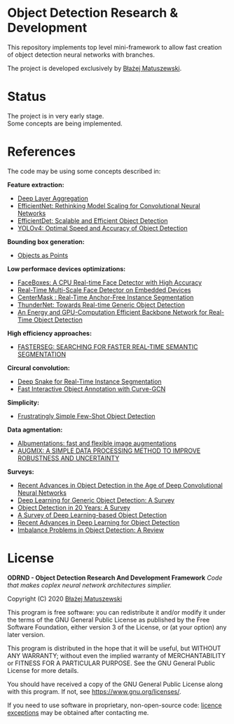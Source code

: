 # Object Detection Research & Development

This repository implements top level mini-framework to allow fast creation of object detection neural networks with branches. 

The project is developed exclusively by [Błażej Matuszewski](https://github.com/bwosh).

# Status

The project is in very early stage.  
Some concepts are being implemented.

# References

The code may be using some concepts described in:

**Feature extraction:**  
- [Deep Layer Aggregation](https://arxiv.org/pdf/1707.06484.pdf)
- [EfficientNet: Rethinking Model Scaling for Convolutional Neural Networks](https://arxiv.org/pdf/1905.11946.pdf)
- [EfficientDet: Scalable and Efficient Object Detection](https://arxiv.org/pdf/1911.09070.pdf)
- [YOLOv4: Optimal Speed and Accuracy of Object Detection](https://arxiv.org/pdf/2004.10934.pdf)

**Bounding box generation:**
- [Objects as Points](https://arxiv.org/pdf/1904.07850.pdf)

**Low performace devices optimizations:**
- [FaceBoxes: A CPU Real-time Face Detector with High Accuracy](https://arxiv.org/pdf/1708.05234.pdf)
- [Real-Time Multi-Scale Face Detector on Embedded Devices](https://www.researchgate.net/publication/332998926_Real-Time_Multi-Scale_Face_Detector_on_Embedded_Devices)
- [CenterMask : Real-Time Anchor-Free Instance Segmentation](https://arxiv.org/pdf/1911.06667.pdf)
- [ThunderNet: Towards Real-time Generic Object Detection](https://arxiv.org/pdf/1903.11752.pdf)
- [An Energy and GPU-Computation Efficient Backbone Network for Real-Time Object Detection](https://arxiv.org/pdf/1904.09730v1.pdf)

**High efficiency approaches:**
- [FASTERSEG: SEARCHING FOR FASTER REAL-TIME SEMANTIC SEGMENTATION](https://arxiv.org/pdf/1912.10917.pdf)

**Circural convolution:**
- [Deep Snake for Real-Time Instance Segmentation](https://arxiv.org/pdf/2001.01629.pdf)
- [Fast Interactive Object Annotation with Curve-GCN](https://arxiv.org/pdf/1903.06874.pdf)

**Simplicity:**
- [Frustratingly Simple Few-Shot Object Detection](https://arxiv.org/pdf/2003.06957v1.pdf)

**Data agmentation:**
- [Albumentations: fast and flexible image
augmentations](https://arxiv.org/pdf/1809.06839.pdf)
- [AUGMIX: A SIMPLE DATA PROCESSING METHOD TO
IMPROVE ROBUSTNESS AND UNCERTAINTY](https://arxiv.org/pdf/1912.02781.pdf)

**Surveys:**
- [Recent Advances in Object Detection in the Age of Deep Convolutional Neural Networks](https://arxiv.org/pdf/1809.03193.pdf)
- [Deep Learning for Generic Object Detection: A Survey](https://arxiv.org/pdf/1809.02165.pdf)
- [Object Detection in 20 Years: A Survey](https://arxiv.org/pdf/1905.05055.pdf)
- [A Survey of Deep Learning-based Object Detection](https://arxiv.org/pdf/1907.09408.pdf)
- [Recent Advances in Deep Learning for Object Detection](https://arxiv.org/pdf/1908.03673.pdf)
- [Imbalance Problems in Object Detection: A Review](https://arxiv.org/pdf/1909.00169.pdf)

# License

**ODRND - Object Detection Research And Development Framework**
*Code that makes coplex neural network architectures simplier.*  

Copyright (C) 2020  [Błażej Matuszewski](https://github.com/bwosh)

This program is free software: you can redistribute it and/or modify
it under the terms of the GNU General Public License as published by
the Free Software Foundation, either version 3 of the License, or
(at your option) any later version.

This program is distributed in the hope that it will be useful,
but WITHOUT ANY WARRANTY; without even the implied warranty of
MERCHANTABILITY or FITNESS FOR A PARTICULAR PURPOSE.  See the
GNU General Public License for more details.

You should have received a copy of the GNU General Public License
along with this program.  If not, see <https://www.gnu.org/licenses/>.

If you need to use software in proprietary, non-open-source code: [licence exceptions](https://www.fsf.org/blogs/rms/selling-exceptions) may be obtained after contacting me.
